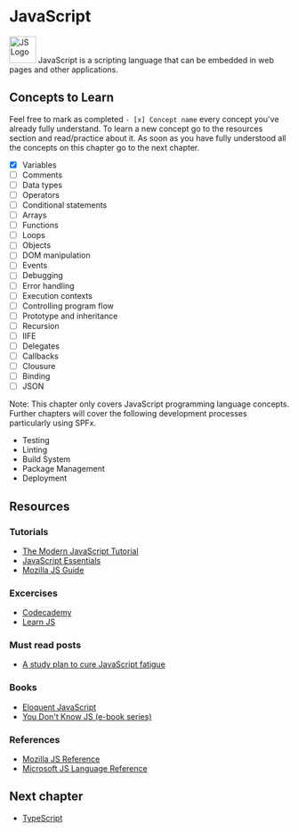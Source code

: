 # JavaScript
<img alt="JS Logo" src="../assets/js-logo.png" width="48"> JavaScript is a scripting language that can be embedded in web pages and other applications.

## Concepts to Learn
Feel free to mark as completed `- [x] Concept name` every concept you've already fully understand. To learn a new concept go to the resources section and read/practice about it. As soon as you have fully understood all the concepts on this chapter go to the next chapter.

  - [X] Variables
  - [ ] Comments
  - [ ] Data types
  - [ ] Operators
  - [ ] Conditional statements
  - [ ] Arrays
  - [ ] Functions
  - [ ] Loops
  - [ ] Objects
  - [ ] DOM manipulation
  - [ ] Events
  - [ ] Debugging
  - [ ] Error handling
  - [ ] Execution contexts
  - [ ] Controlling program flow
  - [ ] Prototype and inheritance
  - [ ] Recursion
  - [ ] IIFE
  - [ ] Delegates
  - [ ] Callbacks
  - [ ] Clousure
  - [ ] Binding
  - [ ] JSON

Note: This chapter only covers JavaScript programming language concepts. Further chapters will cover the following development processes particularly using SPFx.
  - Testing
  - Linting
  - Build System
  - Package Management
  - Deployment

## Resources

### Tutorials
  * [The Modern JavaScript Tutorial](https://javascript.info/)
  * [JavaScript Essentials](https://www.udemy.com/javascript-essentials/?siteID=jU79Zysihs4-h2MaC5l1GiG1cwuTmC6RAw&LSNPUBID=jU79Zysihs4)
  * [Mozilla JS Guide](https://developer.mozilla.org/en-US/docs/Web/JavaScript/Guide)

### Excercises
  * [Codecademy](https://www.codecademy.com/tracks/javascript)
  * [Learn JS](http://www.learn-js.org/)

### Must read posts
  * [A study plan to cure JavaScript fatigue](https://medium.freecodecamp.org/a-study-plan-to-cure-javascript-fatigue-8ad3a54f2eb1)

### Books
  * [Eloquent JavaScript](http://eloquentjavascript.net/)
  * [You Don't Know JS (e-book series)](https://github.com/getify/You-Dont-Know-JS/blob/master/README.md)

### References
  * [Mozilla JS Reference](https://developer.mozilla.org/en-US/docs/Web/JavaScript/Reference)
  * [Microsoft JS Language Reference](https://docs.microsoft.com/en-us/scripting/javascript/javascript-language-reference)

## Next chapter
  * [TypeScript](./typescript.md)